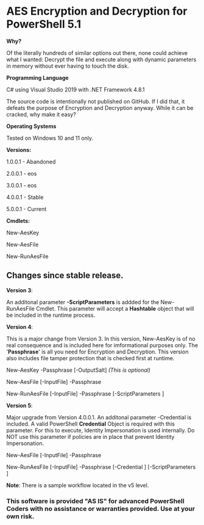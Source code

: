 # AES Encryption and Decryption for PowerShell 5.1

**Why?**

Of the literally hundreds of similar options out there, none could achieve what I wanted: Decrypt the file and execute along with dynamic parameters in memory without ever having to touch the disk.

**Programming Language**

C# using Visual Studio 2019 with .NET Framework 4.8.1 

The source code is intentionally not published on GitHub.  If I did that, it defeats the purpose of Encryption and Decryption anyway.  While it can be cracked, why make it easy?

**Operating Systems**

Tested on Windows 10 and 11 only.

**Versions:**

1.0.0.1 - Abandoned

2.0.0.1 - eos

3.0.0.1 - eos

4.0.0.1 - Stable

5.0.0.1 - Current

**Cmdlets:**

New-AesKey

New-AesFile

New-RunAesFile

## Changes since stable release.

**Version 3**:

An additonal parameter **-ScriptParameters** is addded for the New-RunAesFile Cmdlet.  This parameter will accept a **Hashtable** object that will be included in the runtime process.

**Version 4**: 

This is a major change from Version 3. In this version, New-AesKey is of no real consequence and is included here for imformational purposes only. The '**Passphrase**' is all you need for Encryption and Decryption. This version also includes file tamper protection that is checked first at runtime.

New-AesKey -Passphrase <string> [-OutputSalt] _(This is optional)_

New-AesFile [-InputFile] <string> -Passphrase <string> 

New-RunAesFile [-InputFile] <string> -Passphrase <string> [-ScriptParameters <hashtable>] 

**Version 5**: 

Major upgrade from Version 4.0.0.1. An additonal parameter -Credential is included.  A valid PowerShell **Credential** Object is required with this parameter. For this to execute, Identity Impersonation is used internally. Do NOT use this parameter if policies are in place that prevent Identity Impersonation.

New-AesFile [-InputFile] <string> -Passphrase <string> 

New-RunAesFile [-InputFile] <string> -Passphrase <string> [-Credential <pscredential>] [-ScriptParameters <hashtable>] 

**Note**:  There is a sample workflow located in the v5 level.

### This software is provided "AS IS" for advanced PowerShell Coders with no assistance or warranties provided. Use at your own risk.
